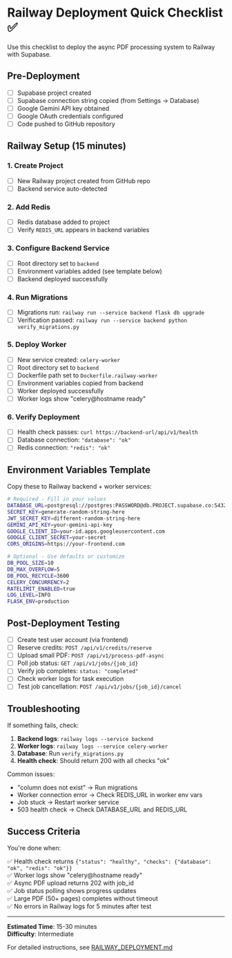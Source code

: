 # Railway Deployment Quick Checklist ✅

Use this checklist to deploy the async PDF processing system to Railway with Supabase.

## Pre-Deployment

- [ ] Supabase project created
- [ ] Supabase connection string copied (from Settings → Database)
- [ ] Google Gemini API key obtained
- [ ] Google OAuth credentials configured
- [ ] Code pushed to GitHub repository

## Railway Setup (15 minutes)

### 1. Create Project
- [ ] New Railway project created from GitHub repo
- [ ] Backend service auto-detected

### 2. Add Redis
- [ ] Redis database added to project
- [ ] Verify `REDIS_URL` appears in backend variables

### 3. Configure Backend Service
- [ ] Root directory set to `backend`
- [ ] Environment variables added (see template below)
- [ ] Backend deployed successfully

### 4. Run Migrations
- [ ] Migrations run: `railway run --service backend flask db upgrade`
- [ ] Verification passed: `railway run --service backend python verify_migrations.py`

### 5. Deploy Worker
- [ ] New service created: `celery-worker`
- [ ] Root directory set to `backend`
- [ ] Dockerfile path set to `Dockerfile.railway-worker`
- [ ] Environment variables copied from backend
- [ ] Worker deployed successfully
- [ ] Worker logs show "celery@hostname ready"

### 6. Verify Deployment
- [ ] Health check passes: `curl https://backend-url/api/v1/health`
- [ ] Database connection: `"database": "ok"`
- [ ] Redis connection: `"redis": "ok"`

## Environment Variables Template

Copy these to Railway backend + worker services:

```bash
# Required - Fill in your values
DATABASE_URL=postgresql://postgres:PASSWORD@db.PROJECT.supabase.co:5432/postgres
SECRET_KEY=generate-random-string-here
JWT_SECRET_KEY=different-random-string-here
GEMINI_API_KEY=your-gemini-api-key
GOOGLE_CLIENT_ID=your-id.apps.googleusercontent.com
GOOGLE_CLIENT_SECRET=your-secret
CORS_ORIGINS=https://your-frontend.com

# Optional - Use defaults or customize
DB_POOL_SIZE=10
DB_MAX_OVERFLOW=5
DB_POOL_RECYCLE=3600
CELERY_CONCURRENCY=2
RATELIMIT_ENABLED=true
LOG_LEVEL=INFO
FLASK_ENV=production
```

## Post-Deployment Testing

- [ ] Create test user account (via frontend)
- [ ] Reserve credits: `POST /api/v1/credits/reserve`
- [ ] Upload small PDF: `POST /api/v1/process-pdf-async`
- [ ] Poll job status: `GET /api/v1/jobs/{job_id}`
- [ ] Verify job completes: `status: "completed"`
- [ ] Check worker logs for task execution
- [ ] Test job cancellation: `POST /api/v1/jobs/{job_id}/cancel`

## Troubleshooting

If something fails, check:

1. **Backend logs**: `railway logs --service backend`
2. **Worker logs**: `railway logs --service celery-worker`
3. **Database**: Run `verify_migrations.py`
4. **Health check**: Should return 200 with all checks "ok"

Common issues:
- "column does not exist" → Run migrations
- Worker connection error → Check REDIS_URL in worker env vars
- Job stuck → Restart worker service
- 503 health check → Check DATABASE_URL and REDIS_URL

## Success Criteria

You're done when:

✅ Health check returns `{"status": "healthy", "checks": {"database": "ok", "redis": "ok"}}`  
✅ Worker logs show "celery@hostname ready"  
✅ Async PDF upload returns 202 with job_id  
✅ Job status polling shows progress updates  
✅ Large PDF (50+ pages) completes without timeout  
✅ No errors in Railway logs for 5 minutes after test

---

**Estimated Time**: 15-30 minutes  
**Difficulty**: Intermediate

For detailed instructions, see [RAILWAY_DEPLOYMENT.md](./RAILWAY_DEPLOYMENT.md)
